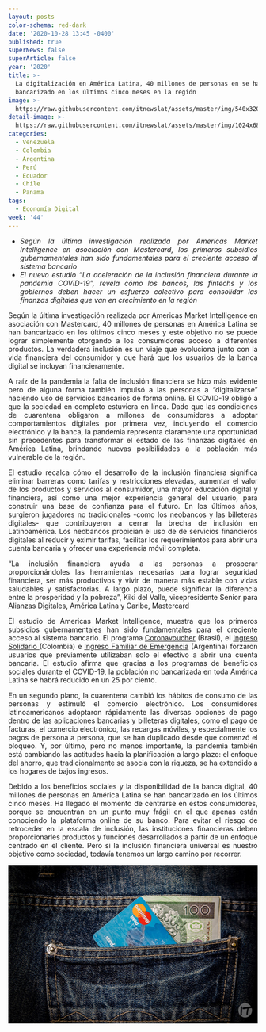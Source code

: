 ```yaml
---
layout: posts
color-schema: red-dark
date: '2020-10-28 13:45 -0400'
published: true
superNews: false
superArticle: false
year: '2020'
title: >-
  La digitalización en América Latina, 40 millones de personas en se han
  bancarizado en los últimos cinco meses en la región
image: >-
  https://raw.githubusercontent.com/itnewslat/assets/master/img/540x320/Mastercard-p.jpg
detail-image: >-
  https://raw.githubusercontent.com/itnewslat/assets/master/img/1024x680/Mastercard-g.jpg
categories:
  - Venezuela
  - Colombia
  - Argentina
  - Perú
  - Ecuador
  - Chile
  - Panama
tags:
  - Economía Digital
week: '44'
---
```

<ul style="list-style-type: disc; text-align: justify;">
	<li><em>Según la última investigación realizada por Americas Market Intelligence en asociación con Mastercard, los primeros subsidios gubernamentales han sido fundamentales para el creciente acceso al sistema bancario</em></li>
	<li><em>El nuevo estudio “La aceleración de la inclusión financiera durante la pandemia COVID-19”, revela cómo los bancos, las fintechs y los gobiernos deben hacer un esfuerzo colectivo para consolidar las finanzas digitales que van en crecimiento en la región</em></li>
</ul>
<p style="text-align: justify;">Según la última investigación realizada por Americas Market Intelligence en asociación con Mastercard, 40 millones de personas en América Latina se han bancarizado en los últimos cinco meses y este objetivo no se puede lograr simplemente otorgando a los consumidores acceso a diferentes productos. La verdadera inclusión es un viaje que evoluciona junto con la vida financiera del consumidor y que hará que los usuarios de la banca digital se incluyan financieramente.</p>
<p style="text-align: justify;">A raíz de la pandemia la falta de inclusión financiera se hizo más evidente pero de alguna forma también impulsó a las personas a “digitalizarse” haciendo uso de servicios bancarios de forma online. El COVID-19 obligó a que la sociedad en completo estuviera en línea. Dado que las condiciones de cuarentena obligaron a millones de consumidores a adoptar comportamientos digitales por primera vez, incluyendo el comercio electrónico y la banca, la pandemia representa claramente una oportunidad sin precedentes para transformar el estado de las finanzas digitales en América Latina, brindando nuevas posibilidades a la población más vulnerable de la región.</p>
<p style="text-align: justify;">El estudio recalca cómo el desarrollo de la inclusión financiera significa eliminar barreras como tarifas y restricciones elevadas, aumentar el valor de los productos y servicios al consumidor, una mayor educación digital y financiera, así como una mejor experiencia general del usuario, para construir una base de confianza para el futuro. En los últimos años, surgieron jugadores no tradicionales -como los neobancos y las billeteras digitales- que contribuyeron a cerrar la brecha de inclusión en Latinoamérica. Los neobancos propician el uso de de servicios financieros digitales al reducir y eximir tarifas, facilitar los requerimientos para abrir una cuenta bancaria y ofrecer una experiencia móvil completa.</p>
<p style="text-align: justify;">“La inclusión financiera ayuda a las personas a prosperar proporcionándoles las herramientas necesarias para lograr seguridad financiera, ser más productivos y vivir de manera más estable con vidas saludables y satisfactorias. A largo plazo, puede significar la diferencia entre la prosperidad y la pobreza”, Kiki del Valle, vicepresidente Senior para Alianzas Digitales, América Latina y Caribe, Mastercard</p>
<p style="text-align: justify;">El estudio de Americas Market Intelligence, muestra que los primeros subsidios gubernamentales han sido fundamentales para el creciente acceso al sistema bancario. El programa <a href="https://economia.uol.com.br/noticias/redacao/2020/04/25/pagamentos-coronavoucher-auxilio-emergencial-r-600.htm">Coronavoucher</a> (Brasil), el <a href="https://ingresosolidario.dnp.gov.co">Ingreso Solidario </a>(Colombia) e <a href="https://www.anses.gob.ar/ingreso-familiar-de-emergencia">Ingreso Familiar de Emergencia</a> (Argentina) forzaron usuarios que previamente utilizaban solo el efectivo a abrir una cuenta bancaria. El estudio afirma que gracias a los programas de beneficios sociales durante el COVID-19, la población no bancarizada en toda América Latina se habrá reducido en un 25 por ciento.</p>
<p style="text-align: justify;">En un segundo plano, la cuarentena cambió los hábitos de consumo de las personas y estimuló el comercio electrónico. Los consumidores latinoamericanos adoptaron rápidamente las diversas opciones de pago dentro de las aplicaciones bancarias y billeteras digitales, como el pago de facturas, el comercio electrónico, las recargas móviles, y especialmente los pagos de persona a persona, que se han duplicado desde que comenzó el bloqueo. Y, por último, pero no menos importante, la pandemia también está cambiando las actitudes hacia la planificación a largo plazo: el enfoque del ahorro, que tradicionalmente se asocia con la riqueza, se ha extendido a los hogares de bajos ingresos.</p>
<p style="text-align: justify;">Debido a los beneficios sociales y la disponibilidad de la banca digital, 40 millones de personas en América Latina se han bancarizado en los últimos cinco meses. Ha llegado el momento de centrarse en estos consumidores, porque se encuentran en un punto muy frágil en el que apenas están conociendo la plataforma online de su banco. Para evitar el riesgo de retroceder en la escala de inclusión, las instituciones financieras deben proporcionarles productos y funciones desarrollados a partir de un enfoque centrado en el cliente. Pero si la inclusión financiera universal es nuestro objetivo como sociedad, todavía tenemos un largo camino por recorrer.</p>
<p style="text-align: justify;"><strong><img class="alignnone" src="https://raw.githubusercontent.com/itnewslat/assets/master/img/540x320/Mastercard-p.jpg" alt="" width="540" height="320" />
</strong></p>
